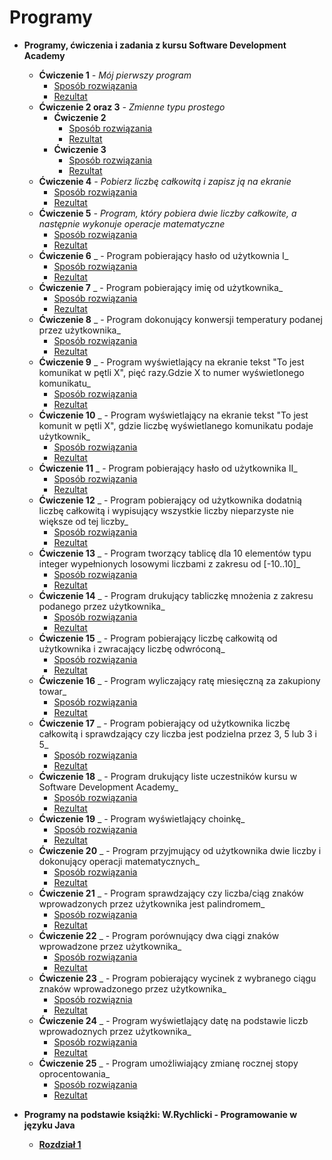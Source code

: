 # Programy
* **Programy, ćwiczenia i zadania z kursu Software Development Academy**
  * **Ćwiczenie 1** _- Mój pierwszy program_
     * [Sposób rozwiązania](https://drive.google.com/file/d/1gj-eQ6kv5Bq86O9JFFCk59_0I88SLOGt/view?usp=sharing)
     * [Rezultat](https://drive.google.com/file/d/1nRm88ChKWzoO49aU7ND2Vu6hAGn1GOCs/view?usp=sharing)
  * **Ćwiczenie 2 oraz 3** _- Zmienne typu prostego_
     * **Ćwiczenie 2**
       * [Sposób rozwiązania](https://drive.google.com/file/d/1vQHCwEQlxLGO4O39U0e6m_AQFSi-MJuK/view?usp=sharing)
       * [Rezultat](https://drive.google.com/file/d/1Ndr9ZPMyz_NyCH13GwELeii2ePjuq9wh/view?usp=sharing)
     * **Ćwiczenie 3**
       * [Sposób rozwiązania](https://drive.google.com/file/d/1hhS9tLAu_PFBiAhp3z7fjkpGMTRm-4oW/view?usp=sharing)
       * [Rezultat](https://drive.google.com/file/d/1hhS9tLAu_PFBiAhp3z7fjkpGMTRm-4oW/view?usp=sharing)
  * **Ćwiczenie 4** _- Pobierz liczbę całkowitą i zapisz ją na ekranie_
    * [Sposób rozwiązania](https://drive.google.com/file/d/1RbXZ3r4bAkV3W6QRPxzGKFvhwN3fHoXx/view?usp=sharing)
    * [Rezultat](https://drive.google.com/file/d/1_SuBD1wmcFmHMkYWsY4ZFtyxThoCVc2H/view?usp=sharing)
  * **Ćwiczenie 5** _- Program, który pobiera dwie liczby całkowite, a następnie wykonuje operacje matematyczne_
    * [Sposób rozwiązania](https://drive.google.com/file/d/1T-VEq7hC2w2CEwB6O3jMMr0AToHZb3jK/view?usp=sharing)
    * [Rezultat](https://drive.google.com/file/d/1GLLrcJtrRFZFEJv-LDLr8R0LYBaWXPi8/view?usp=sharing)
  * **Ćwiczenie 6** _ - Program pobierający hasło od użytkownia I_
    * [Sposób rozwiązania](https://drive.google.com/file/d/1wUP_97Dm6hXZF4_Ct37JriR5yLkf48cN/view?usp=sharing)
    * [Rezultat](https://drive.google.com/file/d/1LFuV4F2wkqDInVsUrBLGSxwvw8XWo35v/view?usp=sharing)
  * **Ćwiczenie 7** _ - Program pobierający imię od użytkownika_
    * [Sposób rozwiązania](https://drive.google.com/file/d/1Mcym2IHpCLUPOhyloD2BPVk9wZctQpM-/view?usp=sharing)
    * [Rezultat](https://drive.google.com/file/d/1ES2m3ssqnEmvDxEx89qzvVlp_stRZH0B/view?usp=sharing)
  * **Ćwiczenie 8** _ - Program dokonujący konwersji temperatury podanej przez użytkownika_
    * [Sposób rozwiązania]()
    * [Rezultat]()
  * **Ćwiczenie 9** _ - Program wyświetlający na ekranie tekst "To jest komunikat w pętli X", pięć razy.Gdzie X to numer wyświetlonego komunikatu_ 
    * [Sposób rozwiązania]()
    * [Rezultat]()
  * **Ćwiczenie 10** _ - Program wyświetlający na ekranie tekst "To jest komunit w pętli X", gdzie liczbę wyświetlanego komunikatu podaje użytkownik_
    * [Sposób rozwiązania]()
    * [Rezultat]()
  * **Ćwiczenie 11** _ - Program pobierający hasło od użytkownika II_ 
    * [Sposób rozwiązania]()
    * [Rezultat]()
  * **Ćwiczenie 12** _ - Program pobierający od użytkownika dodatnią liczbę całkowitą i wypisujący wszystkie liczby nieparzyste nie większe od tej liczby_
    * [Sposób rozwiązania]()
    * [Rezultat]()
  * **Ćwiczenie 13** _ - Program tworzący tablicę dla 10 elementów typu integer wypełnionych losowymi liczbami z zakresu od [-10..10]_
    * [Sposób rozwiązania]()
    * [Rezultat]()
  * **Ćwiczenie 14** _ - Program drukujący tabliczkę mnożenia z zakresu podanego przez użytkownika_
    * [Sposób rozwiązania]()
    * [Rezultat]()
  * **Ćwiczenie 15** _ - Program pobierający liczbę całkowitą od użytkownika i zwracający liczbę odwróconą_
    * [Sposób rozwiązania]()
    * [Rezultat]()
  * **Ćwiczenie 16** _ - Program wyliczający ratę miesięczną za zakupiony towar_
    * [Sposób rozwiązania]()
    * [Rezultat]()
  * **Ćwiczenie 17** _ - Program pobierający od użytkownika liczbę całkowitą i sprawdzający czy liczba jest podzielna przez 3, 5 lub 3 i 5_
    * [Sposób rozwiązania]()
    * [Rezultat]() 
  * **Ćwiczenie 18** _ - Program drukujący liste uczestników kursu w Software Development Academy_
    * [Sposób rozwiązania]()
    * [Rezultat]()
  * **Ćwiczenie 19** _ - Program wyświetlający choinkę_
    * [Sposób rozwiązania]()
    * [Rezultat]()
  * **Ćwiczenie 20** _ - Program przyjmujący od użytkownika dwie liczby i dokonujący operacji matematycznych_
    * [Sposób rozwiązania]()
    * [Rezultat]()
  * **Ćwiczenie 21** _ - Program sprawdzający czy liczba/ciąg znaków wprowadzonych przez użytkownika jest palindromem_
    * [Sposób rozwiązania]()
    * [Rezultat]()
  * **Ćwiczenie 22** _ - Program porównujący dwa ciągi znaków wprowadzone przez użytkownika_
    * [Sposób rozwiązania]()
    * [Rezultat]()
  * **Ćwiczenie 23** _ - Program pobierający wycinek z wybranego ciągu znaków wprowadzonego przez użytkownika_
    * [Sposób rozwiąznia]()
    * [Rezultat]()
  * **Ćwiczenie 24** _ - Program wyświetlający datę na podstawie liczb wprowadoznych przez użytkownika_
    * [Sposób rozwiązania]()
    * [Rezultat]()
  * **Ćwiczenie 25** _ - Program umożliwiający zmianę rocznej stopy oprocentowania_
    * [Sposób rozwiązania]()
    * [Rezultat]()
  

* **Programy na podstawie książki: W.Rychlicki - Programowanie w języku Java** 
  * **[Rozdział 1]()**

 

